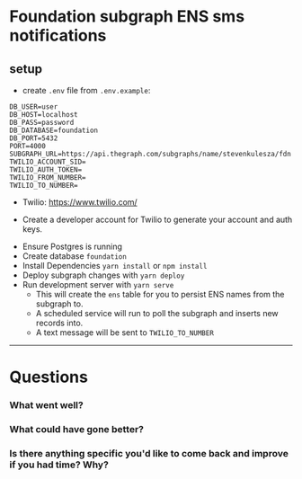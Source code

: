 # Foundation subgraph ENS sms notifications

## setup
- create `.env` file from `.env.example`:
```
DB_USER=user
DB_HOST=localhost
DB_PASS=password
DB_DATABASE=foundation
DB_PORT=5432
PORT=4000
SUBGRAPH_URL=https://api.thegraph.com/subgraphs/name/stevenkulesza/fdn
TWILIO_ACCOUNT_SID=
TWILIO_AUTH_TOKEN=
TWILIO_FROM_NUMBER=
TWILIO_TO_NUMBER=
```
- Twilio:
https://www.twilio.com/
* Create a developer account for Twilio to generate your account and auth keys.

- Ensure Postgres is running
- Create database `foundation`
- Install Dependencies `yarn install` or `npm install`
- Deploy subgraph changes with `yarn deploy`
- Run development server with `yarn serve`
    * This will create the `ens` table for you to persist ENS names from the subgraph to.
    * A scheduled service will run to poll the subgraph and inserts new records into. 
    * A text message will be sent to `TWILIO_TO_NUMBER`

----

# Questions

### What went well?

### What could have gone better?

### Is there anything specific you'd like to come back and improve if you had time? Why?
